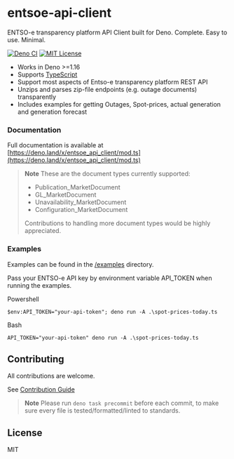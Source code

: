 # entsoe-api-client

ENTSO-e transparency platform API Client built for Deno. Complete. Easy to use. Minimal.

[![Deno CI](https://github.com/Hexagon/entsoe-api-client/actions/workflows/deno.yml/badge.svg)](https://github.com/Hexagon/entsoe-api-client/actions/workflows/deno.yml) 
[![MIT License](https://img.shields.io/badge/license-MIT-blue.svg)](https://github.com/Hexagon/entsoe-api-client/blob/master/LICENSE) 

*   Works in Deno >=1.16
*   Supports [TypeScript](https://www.typescriptlang.org/)
*   Support most aspects of Entso-e transparency platform REST API
*   Unzips and parses zip-file endpoints (e.g. outage documents) transparently
*   Includes examples for getting Outages, Spot-prices, actual generation and generation forecast

### Documentation

Full documentation is available at [https://deno.land/x/entsoe_api_client/mod.ts](https://deno.land/x/entsoe_api_client/mod.ts)

> **Note**
> These are the document types currently supported:
>
> - Publication_MarketDocument
> - GL_MarketDocument
> - Unavailability_MarketDocument
> - Configuration_MarketDocument
>
> Contributions to handling more document types would be highly appreciated.

### Examples

Examples can be found in the [/examples](/examples) directory.

Pass your ENTSO-e API key by environment variable API_TOKEN when running the examples.

Powershell

```
$env:API_TOKEN="your-api-token"; deno run -A .\spot-prices-today.ts
```

Bash

```
API_TOKEN="your-api-token" deno run -A .\spot-prices-today.ts
```

## Contributing

All contributions are welcome. 

See [Contribution Guide](/CONTRIBUTING.md)

> **Note**
> Please run `deno task precommit` before each commit, to make sure every file is tested/formatted/linted to standards.

## License

MIT
